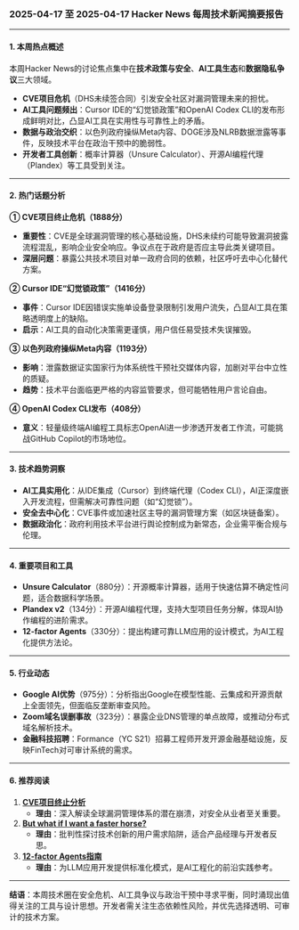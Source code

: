 ### 2025-04-17 至 2025-04-17 Hacker News 每周技术新闻摘要报告  

---

#### 1. 本周热点概述  
本周Hacker News的讨论焦点集中在**技术政策与安全**、**AI工具生态**和**数据隐私争议**三大领域。  
- **CVE项目危机**（DHS未续签合同）引发安全社区对漏洞管理未来的担忧。  
- **AI工具问题频出**：Cursor IDE的“幻觉锁政策”和OpenAI Codex CLI的发布形成鲜明对比，凸显AI工具在实用性与可靠性上的矛盾。  
- **数据与政治交织**：以色列政府操纵Meta内容、DOGE涉及NLRB数据泄露等事件，反映技术平台在政治干预中的脆弱性。  
- **开发者工具创新**：概率计算器（Unsure Calculator）、开源AI编程代理（Plandex）等工具受到关注。  

---

#### 2. 热门话题分析  
**① CVE项目终止危机（1888分）**  
- **重要性**：CVE是全球漏洞管理的核心基础设施，DHS未续约可能导致漏洞披露流程混乱，影响企业安全响应。争议点在于政府是否应主导此类关键项目。  
- **深层问题**：暴露公共技术项目对单一政府合同的依赖，社区呼吁去中心化替代方案。  

**② Cursor IDE“幻觉锁政策”（1416分）**  
- **事件**：Cursor IDE因错误实施单设备登录限制引发用户流失，凸显AI工具在策略透明度上的缺陷。  
- **启示**：AI工具的自动化决策需更谨慎，用户信任易受技术失误摧毁。  

**③ 以色列政府操纵Meta内容（1193分）**  
- **影响**：泄露数据证实国家行为体系统性干预社交媒体内容，加剧对平台中立性的质疑。  
- **趋势**：技术平台面临更严格的内容监管要求，但可能牺牲用户言论自由。  

**④ OpenAI Codex CLI发布（408分）**  
- **意义**：轻量级终端AI编程工具标志OpenAI进一步渗透开发者工作流，可能挑战GitHub Copilot的市场地位。  

---

#### 3. 技术趋势洞察  
- **AI工具实用化**：从IDE集成（Cursor）到终端代理（Codex CLI），AI正深度嵌入开发流程，但需解决可靠性问题（如“幻觉锁”）。  
- **安全去中心化**：CVE事件或加速社区主导的漏洞管理方案（如区块链备案）。  
- **数据政治化**：政府利用技术平台进行舆论控制成为新常态，企业需平衡合规与伦理。  

---

#### 4. 重要项目和工具  
- **Unsure Calculator**（880分）：开源概率计算器，适用于快速估算不确定性问题，适合数据科学场景。  
- **Plandex v2**（134分）：开源AI编程代理，支持大型项目任务分解，体现AI协作编程的进阶需求。  
- **12-factor Agents**（330分）：提出构建可靠LLM应用的设计模式，为AI工程化提供方法论。  

---

#### 5. 行业动态  
- **Google AI优势**（975分）：分析指出Google在模型性能、云集成和开源贡献上全面领先，但面临反垄断审查风险。  
- **Zoom域名误删事故**（323分）：暴露企业DNS管理的单点故障，或推动分布式域名解析技术。  
- **金融科技招聘**：Formance（YC S21）招募工程师开发开源金融基础设施，反映FinTech对可审计系统的需求。  

---

#### 6. 推荐阅读  
1. **[CVE项目终止分析](https://www.csoonline.com/article/3963190/)**  
   - **理由**：深入解读全球漏洞管理体系的潜在崩溃，对安全从业者至关重要。  
2. **[But what if I want a faster horse?](https://rakhim.exotext.com/but-what-if-i-really-want-a-faster-horse)**  
   - **理由**：批判性探讨技术创新的用户需求陷阱，适合产品经理与开发者反思。  
3. **[12-factor Agents指南](https://github.com/humanlayer/12-factor-agents)**  
   - **理由**：为LLM应用开发提供标准化模式，是AI工程化的前沿实践参考。  

---  
**结语**：本周技术圈在安全危机、AI工具争议与政治干预中寻求平衡，同时涌现出值得关注的工具与设计思想。开发者需关注生态依赖性风险，并优先选择透明、可审计的技术方案。